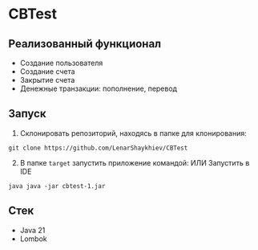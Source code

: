 # CBTest
## Реализованный функционал
- Создание пользователя
- Создание счета 
- Закрытие счета
- Денежные транзакции: пополнение, перевод

## Запуск
1. Склонировать репозиторий, находясь в папке для клонирования:
 ``` 
 git clone https://github.com/LenarShaykhiev/CBTest
 ```
2. В папке `target` запустить приложение командой:  ИЛИ  Запустить в IDE
``` 
java java -jar cbtest-1.jar
``` 


## Стек

- Java 21
- Lombok

